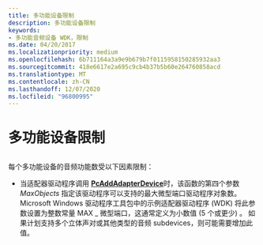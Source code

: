 ```yaml
---
title: 多功能设备限制
description: 多功能设备限制
keywords:
- 多功能音频设备 WDK，限制
ms.date: 04/20/2017
ms.localizationpriority: medium
ms.openlocfilehash: 6b711164a3a9e9b679b7f0115958150285932aa3
ms.sourcegitcommit: 418e6617e2a695c9cb4b37b5b60e264760858acd
ms.translationtype: MT
ms.contentlocale: zh-CN
ms.lasthandoff: 12/07/2020
ms.locfileid: "96800995"
---
```

# <a name="multifunction-device-limits"></a>多功能设备限制


## <span id="multifunction_device_limits"></span><span id="MULTIFUNCTION_DEVICE_LIMITS"></span>


每个多功能设备的音频功能数受以下因素限制：

-   当适配器驱动程序调用 [**PcAddAdapterDevice**](/windows-hardware/drivers/ddi/portcls/nf-portcls-pcaddadapterdevice)时，该函数的第四个参数 *MaxObjects* 指定该驱动程序可以支持的最大微型端口驱动程序对象数。 Microsoft Windows 驱动程序工具包中的示例适配器驱动程序 (WDK) 将此参数设置为整数常量 MAX \_ 微型端口，这通常定义为小数值 (5 个或更少) 。 如果计划支持多个立体声对或其他类型的音频 subdevices，则可能需要增加此值。

 

